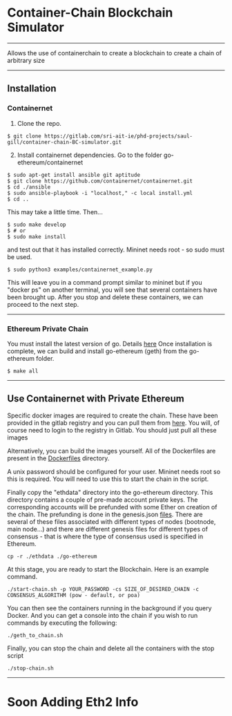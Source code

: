 # Container-Chain Blockchain Simulator
---
Allows the use of containerchain to create a blockchain to create a chain of arbitrary size

---
## Installation
### Containernet
1. Clone the repo.
```
$ git clone https://gitlab.com/sri-ait-ie/phd-projects/saul-gill/container-chain-BC-simulator.git
```
2. Install containernet dependencies.
Go to the folder go-ethereum/containernet
```
$ sudo apt-get install ansible git aptitude
$ git clone https://github.com/containernet/containernet.git
$ cd ./ansible
$ sudo ansible-playbook -i "localhost," -c local install.yml
$ cd ..
```
This may take a little time. Then...
```
$ sudo make develop
$ # or 
$ sudo make install
```
and test out that it has installed correctly. Mininet needs root - so sudo must be used.
```
$ sudo python3 examples/containernet_example.py
```
This will leave you in a command prompt similar to mininet but if you "docker ps" on another terminal, you will see that several containers have been brought up. After you stop and delete these containers, we can proceed to the next step.

---
### Ethereum Private Chain
You must install the latest version of go. Details [here](https://www.vultr.com/docs/install-the-latest-version-of-golang-on-ubuntu)
Once installation is complete, we can build and install go-ethereum (geth) from the go-ethereum folder.
```
$ make all
```
---
## Use Containernet with Private Ethereum
Specific docker images are required to create the chain. These have been provided in the gitlab registry and you can pull them from [here](registry.gitlab.com/sri-ait-ie/phd-projects/saul-gill/container-chain-bc-simulator/custom-ethereum-image). You will, of course need to login to the registry in Gitlab. You should just pull all these images

Alternatively, you can build the images yourself. All of the Dockerfiles are present in the [Dockerfiles](https://gitlab.com/sri-ait-ie/phd-projects/saul-gill/container-chain-BC-simulator/-/tree/master/go-ethereum/Dockerfiles) directory.

A unix password should be configured for your user. Mininet needs root so this is required. You will need to use this to start the chain in the script.

Finally copy the "ethdata" directory into the go-ethereum directory. This directory contains a couple of pre-made account private keys. The corresponding accounts will be prefunded with some Ether on creation of the chain. The prefunding is done in the genesis.json [files](https://gitlab.com/sri-ait-ie/phd-projects/saul-gill/container-chain-BC-simulator/-/tree/master/go-ethereum/GenesisFiles). There are several of these files associated with different types of nodes (bootnode, main node...) and there are different genesis files for different types of consensus - that is where the type of consensus used is specified in Ethereum.
```
cp -r ./ethdata ./go-ethereum
```
At this stage, you are ready to start the Blockchain. Here is an example command.
```
./start-chain.sh -p YOUR_PASSWORD -cs SIZE_OF_DESIRED_CHAIN -c CONSENSUS_ALGORITHM (pow - default, or poa)
```
You can then see the containers running in the background if you query Docker. And you can get a console into the chain if you wish to run commands by executing the following:
```
./geth_to_chain.sh
```
Finally, you can stop the chain and delete all the containers with the stop script
```
./stop-chain.sh
```
---
# Soon Adding Eth2 Info